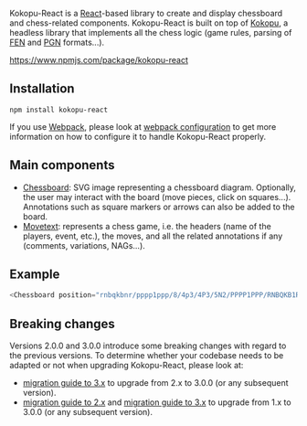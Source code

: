 Kokopu-React is a [React](https://reactjs.org/)-based library to create and display chessboard and chess-related components.
Kokopu-React is built on top of [Kokopu](https://www.npmjs.com/package/kokopu), a headless library that
implements all the chess logic (game rules, parsing of [FEN](https://en.wikipedia.org/wiki/Forsyth%E2%80%93Edwards_Notation)
and [PGN](https://en.wikipedia.org/wiki/Portable_Game_Notation) formats...).

https://www.npmjs.com/package/kokopu-react



Installation
------------

```plain
npm install kokopu-react
```

If you use [Webpack](https://webpack.js.org/), please look at [webpack configuration](#/Webpack%20configuration)
to get more information on how to configure it to handle Kokopu-React properly.



Main components
---------------

- [Chessboard](#/Components/Chessboard): SVG image representing a chessboard diagram. Optionally, the user may interact with the board
(move pieces, click on squares...). Annotations such as square markers or arrows can also be added to the board.
- [Movetext](#/Components/Movetext): represents a chess game, i.e. the headers (name of the players, event, etc.), the moves,
and all the related annotations if any (comments, variations, NAGs...).



Example
-------

```js
<Chessboard position="rnbqkbnr/pppp1ppp/8/4p3/4P3/5N2/PPPP1PPP/RNBQKB1R b KQkq - 1 2" />
```



Breaking changes
----------------

Versions 2.0.0 and 3.0.0 introduce some breaking changes with regard to the previous versions.
To determine whether your codebase needs to be adapted or not when upgrading Kokopu-React,
please look at:
- [migration guide to 3.x](#/Migrate%20to%203.x) to upgrade from 2.x to 3.0.0 (or any subsequent version).
- [migration guide to 2.x](#/Migrate%20to%202.x) and [migration guide to 3.x](#/Migrate%20to%203.x) to upgrade from 1.x to 3.0.0 (or any subsequent version).
